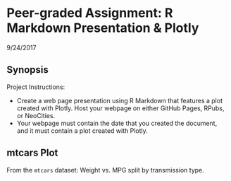 # Peer-graded Assignment: R Markdown Presentation & Plotly
9/24/2017  

## Synopsis

Project Instructions:

+ Create a web page presentation using R Markdown that features a plot created with Plotly. Host your webpage on either GitHub Pages, RPubs, or NeoCities.
+ Your webpage must contain the date that you created the document, and it must contain a plot created with Plotly.

## **mtcars** Plot
From the `mtcars` dataset: Weight vs. MPG split by transmission type.

<!--html_preserve--><div id="8e5c43bcff9f" style="width:672px;height:480px;" class="plotly html-widget"></div>
<script type="application/json" data-for="8e5c43bcff9f">{"x":{"visdat":{"8e5c18dcbc09":["function () ","plotlyVisDat"]},"cur_data":"8e5c18dcbc09","attrs":{"8e5c18dcbc09":{"x":{},"y":{},"mode":"markers","text":{},"color":{},"size":[10],"colors":["#E00D3B","#76CDE8"],"alpha":1,"sizes":[10,100],"type":"scatter"}},"layout":{"margin":{"b":40,"l":60,"t":25,"r":10},"xaxis":{"domain":[0,1],"title":"Weight (thousand pounds)"},"yaxis":{"domain":[0,1],"title":"MPG"},"title":"MPG vs. Weight: mtcars dataset","hovermode":"closest","showlegend":true},"source":"A","config":{"modeBarButtonsToAdd":[{"name":"Collaborate","icon":{"width":1000,"ascent":500,"descent":-50,"path":"M487 375c7-10 9-23 5-36l-79-259c-3-12-11-23-22-31-11-8-22-12-35-12l-263 0c-15 0-29 5-43 15-13 10-23 23-28 37-5 13-5 25-1 37 0 0 0 3 1 7 1 5 1 8 1 11 0 2 0 4-1 6 0 3-1 5-1 6 1 2 2 4 3 6 1 2 2 4 4 6 2 3 4 5 5 7 5 7 9 16 13 26 4 10 7 19 9 26 0 2 0 5 0 9-1 4-1 6 0 8 0 2 2 5 4 8 3 3 5 5 5 7 4 6 8 15 12 26 4 11 7 19 7 26 1 1 0 4 0 9-1 4-1 7 0 8 1 2 3 5 6 8 4 4 6 6 6 7 4 5 8 13 13 24 4 11 7 20 7 28 1 1 0 4 0 7-1 3-1 6-1 7 0 2 1 4 3 6 1 1 3 4 5 6 2 3 3 5 5 6 1 2 3 5 4 9 2 3 3 7 5 10 1 3 2 6 4 10 2 4 4 7 6 9 2 3 4 5 7 7 3 2 7 3 11 3 3 0 8 0 13-1l0-1c7 2 12 2 14 2l218 0c14 0 25-5 32-16 8-10 10-23 6-37l-79-259c-7-22-13-37-20-43-7-7-19-10-37-10l-248 0c-5 0-9-2-11-5-2-3-2-7 0-12 4-13 18-20 41-20l264 0c5 0 10 2 16 5 5 3 8 6 10 11l85 282c2 5 2 10 2 17 7-3 13-7 17-13z m-304 0c-1-3-1-5 0-7 1-1 3-2 6-2l174 0c2 0 4 1 7 2 2 2 4 4 5 7l6 18c0 3 0 5-1 7-1 1-3 2-6 2l-173 0c-3 0-5-1-8-2-2-2-4-4-4-7z m-24-73c-1-3-1-5 0-7 2-2 3-2 6-2l174 0c2 0 5 0 7 2 3 2 4 4 5 7l6 18c1 2 0 5-1 6-1 2-3 3-5 3l-174 0c-3 0-5-1-7-3-3-1-4-4-5-6z"},"click":"function(gd) { \n        // is this being viewed in RStudio?\n        if (location.search == '?viewer_pane=1') {\n          alert('To learn about plotly for collaboration, visit:\\n https://cpsievert.github.io/plotly_book/plot-ly-for-collaboration.html');\n        } else {\n          window.open('https://cpsievert.github.io/plotly_book/plot-ly-for-collaboration.html', '_blank');\n        }\n      }"}],"cloud":false},"data":[{"x":[3.215,3.44,3.46,3.57,3.19,3.15,3.44,3.44,4.07,3.73,3.78,5.25,5.424,5.345,2.465,3.52,3.435,3.84,3.845],"y":[21.4,18.7,18.1,14.3,24.4,22.8,19.2,17.8,16.4,17.3,15.2,10.4,10.4,14.7,21.5,15.5,15.2,13.3,19.2],"mode":"markers","text":["Hornet 4 Drive<br>Weight: 3.215k pounds<br>21.4 MPG","Hornet Sportabout<br>Weight: 3.44k pounds<br>18.7 MPG","Valiant<br>Weight: 3.46k pounds<br>18.1 MPG","Duster 360<br>Weight: 3.57k pounds<br>14.3 MPG","Merc 240D<br>Weight: 3.19k pounds<br>24.4 MPG","Merc 230<br>Weight: 3.15k pounds<br>22.8 MPG","Merc 280<br>Weight: 3.44k pounds<br>19.2 MPG","Merc 280C<br>Weight: 3.44k pounds<br>17.8 MPG","Merc 450SE<br>Weight: 4.07k pounds<br>16.4 MPG","Merc 450SL<br>Weight: 3.73k pounds<br>17.3 MPG","Merc 450SLC<br>Weight: 3.78k pounds<br>15.2 MPG","Cadillac Fleetwood<br>Weight: 5.25k pounds<br>10.4 MPG","Lincoln Continental<br>Weight: 5.424k pounds<br>10.4 MPG","Chrysler Imperial<br>Weight: 5.345k pounds<br>14.7 MPG","Toyota Corona<br>Weight: 2.465k pounds<br>21.5 MPG","Dodge Challenger<br>Weight: 3.52k pounds<br>15.5 MPG","AMC Javelin<br>Weight: 3.435k pounds<br>15.2 MPG","Camaro Z28<br>Weight: 3.84k pounds<br>13.3 MPG","Pontiac Firebird<br>Weight: 3.845k pounds<br>19.2 MPG"],"type":"scatter","name":"Automatic","marker":{"size":10,"sizemode":"area","fillcolor":"rgba(224,13,59,0.5)","color":"rgba(224,13,59,1)","line":{"color":"transparent"}},"xaxis":"x","yaxis":"y","frame":null},{"x":[2.62,2.875,2.32,2.2,1.615,1.835,1.935,2.14,1.513,3.17,2.77,3.57,2.78],"y":[21,21,22.8,32.4,30.4,33.9,27.3,26,30.4,15.8,19.7,15,21.4],"mode":"markers","text":["Mazda RX4<br>Weight: 2.62k pounds<br>21 MPG","Mazda RX4 Wag<br>Weight: 2.875k pounds<br>21 MPG","Datsun 710<br>Weight: 2.32k pounds<br>22.8 MPG","Fiat 128<br>Weight: 2.2k pounds<br>32.4 MPG","Honda Civic<br>Weight: 1.615k pounds<br>30.4 MPG","Toyota Corolla<br>Weight: 1.835k pounds<br>33.9 MPG","Fiat X1-9<br>Weight: 1.935k pounds<br>27.3 MPG","Porsche 914-2<br>Weight: 2.14k pounds<br>26 MPG","Lotus Europa<br>Weight: 1.513k pounds<br>30.4 MPG","Ford Pantera L<br>Weight: 3.17k pounds<br>15.8 MPG","Ferrari Dino<br>Weight: 2.77k pounds<br>19.7 MPG","Maserati Bora<br>Weight: 3.57k pounds<br>15 MPG","Volvo 142E<br>Weight: 2.78k pounds<br>21.4 MPG"],"type":"scatter","name":"Manual","marker":{"size":10,"sizemode":"area","fillcolor":"rgba(118,205,232,0.5)","color":"rgba(118,205,232,1)","line":{"color":"transparent"}},"xaxis":"x","yaxis":"y","frame":null}],"highlight":{"on":"plotly_click","persistent":false,"dynamic":false,"selectize":false,"opacityDim":0.2,"selected":{"opacity":1}},"base_url":"https://plot.ly"},"evals":["config.modeBarButtonsToAdd.0.click"],"jsHooks":{"render":[{"code":"function(el, x) { var ctConfig = crosstalk.var('plotlyCrosstalkOpts').set({\"on\":\"plotly_click\",\"persistent\":false,\"dynamic\":false,\"selectize\":false,\"opacityDim\":0.2,\"selected\":{\"opacity\":1}}); }","data":null}]}}</script><!--/html_preserve-->

